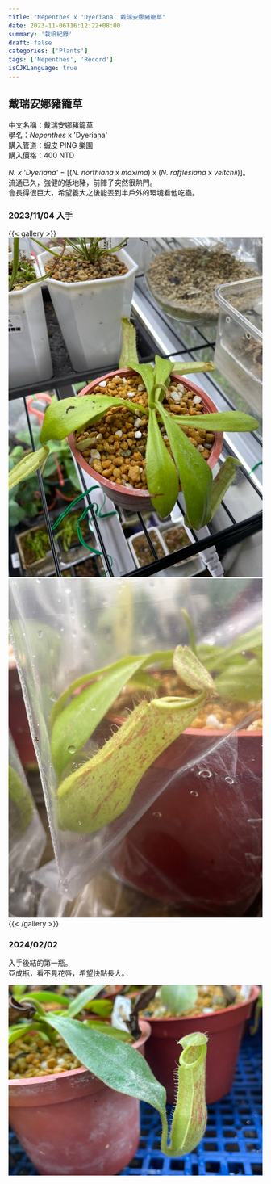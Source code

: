 ```yaml
---
title: "Nepenthes x 'Dyeriana' 戴瑞安娜豬籠草"
date: 2023-11-06T16:12:22+08:00
summary: '栽培紀錄'
draft: false
categories: ['Plants']
tags: ['Nepenthes', 'Record']
isCJKLanguage: true
---
```


## 戴瑞安娜豬籠草

中文名稱：戴瑞安娜豬籠草  
學名：*Nepenthes* x 'Dyeriana'  
購入管道：蝦皮 PING 樂園  
購入價格：400 NTD  

*N. x 'Dyeriana'* = [(*N. northiana* x *maxima*) x (*N. rafflesiana* x *veitchii*)]。  
流通已久，強健的低地豬，前陣子突然很熱門。  
會長得很巨大，希望養大之後能丟到半戶外的環境看他吃蟲。  

### 2023/11/04 入手

{{< gallery >}}
<img src="./images/2023-11-04(1).jpg" class="grid-w50">
<img src="./images/2023-11-04(2).jpg" class="grid-w50">
{{< /gallery >}}

### 2024/02/02

入手後結的第一瓶。  
亞成瓶，看不見花唇，希望快點長大。  

![2024-02-02](./images/2024-02-02.jpg)
